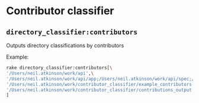 # Contributor classifier


## `directory_classifier:contributors`

Outputs directory classifications by contributors

Example:

```bash
rake directory_classifier:contributors[\
'/Users/neil.atkinson/work/api',\
'/Users/neil.atkinson/work/api/app;/Users/neil.atkinson/work/api/spec;/Users/neil.atkinson/work/api/lib/tasks;/Users/neil.atkinson/work/api/gems',\
'/Users/neil.atkinson/work/contributor_classifier/example_contributors.yml',\
'/Users/neil.atkinson/work/contributor_classifier/contributions_output.csv'\
]
```

